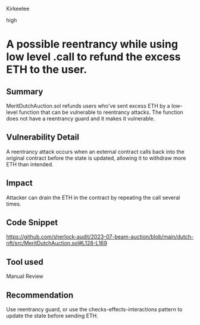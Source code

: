 Kirkeelee

high

# A possible reentrancy while using low level .call to refund the excess ETH to the user.

## Summary
MeritDutchAuction.sol refunds users who've sent excess ETH by a low-level function that can be vulnerable to reentrancy attacks. The function does not have a reentrancy guard and it makes it vulnerable.

## Vulnerability Detail
A reentrancy attack occurs when an external contract calls back into the original contract before the state is updated, allowing it to withdraw more ETH than intended. 

## Impact
Attacker can drain the ETH in the contract by repeating the call several times.

## Code Snippet
https://github.com/sherlock-audit/2023-07-beam-auction/blob/main/dutch-nft/src/MeritDutchAuction.sol#L128-L169

## Tool used

Manual Review

## Recommendation
Use reentrancy guard, or use the checks-effects-interactions pattern to update the state before sending ETH. 
